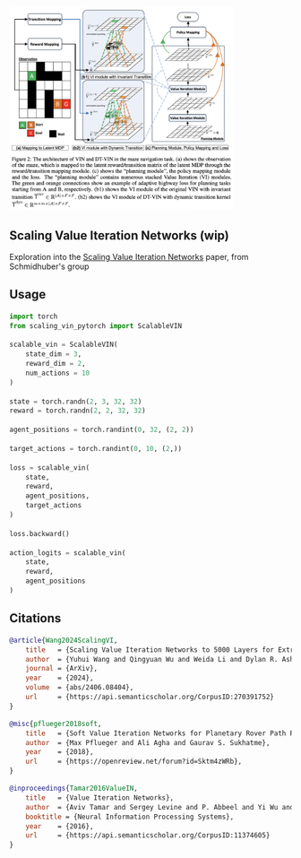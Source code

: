 <img src="./vin.png" width="400px"></img>

## Scaling Value Iteration Networks (wip)

Exploration into the <a href="https://arxiv.org/abs/2406.08404">Scaling Value Iteration Networks</a> paper, from Schmidhuber's group

## Usage

```python
import torch
from scaling_vin_pytorch import ScalableVIN

scalable_vin = ScalableVIN(
    state_dim = 3,
    reward_dim = 2,
    num_actions = 10
)

state = torch.randn(2, 3, 32, 32)
reward = torch.randn(2, 2, 32, 32)

agent_positions = torch.randint(0, 32, (2, 2))

target_actions = torch.randint(0, 10, (2,))

loss = scalable_vin(
    state,
    reward,
    agent_positions,
    target_actions
)

loss.backward()

action_logits = scalable_vin(
    state,
    reward,
    agent_positions
)
```

## Citations

```bibtex
@article{Wang2024ScalingVI,
    title   = {Scaling Value Iteration Networks to 5000 Layers for Extreme Long-Term Planning},
    author  = {Yuhui Wang and Qingyuan Wu and Weida Li and Dylan R. Ashley and Francesco Faccio and Chao Huang and J{\"u}rgen Schmidhuber},
    journal = {ArXiv},
    year    = {2024},
    volume  = {abs/2406.08404},
    url     = {https://api.semanticscholar.org/CorpusID:270391752}
}
```

```bibtex
@misc{pflueger2018soft,
    title   = {Soft Value Iteration Networks for Planetary Rover Path Planning},
    author  = {Max Pflueger and Ali Agha and Gaurav S. Sukhatme},
    year    = {2018},
    url     = {https://openreview.net/forum?id=Sktm4zWRb},
}
```

```bibtex
@inproceedings{Tamar2016ValueIN,
    title   = {Value Iteration Networks},
    author  = {Aviv Tamar and Sergey Levine and P. Abbeel and Yi Wu and Garrett Thomas},
    booktitle = {Neural Information Processing Systems},
    year    = {2016},
    url     = {https://api.semanticscholar.org/CorpusID:11374605}
}
```
